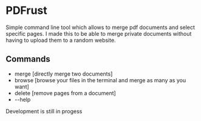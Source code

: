 # PDFrust
Simple command line tool which allows to merge pdf documents and select specific pages. I made this to be able to merge private documents without having to upload them to a random website. 


## Commands
- merge [directly merge two documents]
- browse [browse your files in the terminal and merge as many as you want]
- delete [remove pages from a document]
- --help


Development is still in progess 
